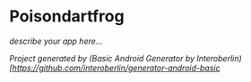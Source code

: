 # Poisondartfrog

_describe your app here..._

_Project generated by (Basic Android Generator by Interoberlin)[https://github.com/interoberlin/generator-android-basic_
